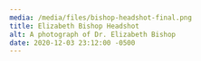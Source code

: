 ```yaml
---
media: /media/files/bishop-headshot-final.png
title: Elizabeth Bishop Headshot
alt: A photograph of Dr. Elizabeth Bishop
date: 2020-12-03 23:12:00 -0500
---
```

